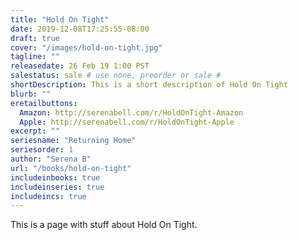 ```yaml
---
title: "Hold On Tight"
date: 2019-12-08T17:25:55-08:00
draft: true
cover: "/images/hold-on-tight.jpg"
tagline: ""
releasedate: 26 Feb 19 1:00 PST
salestatus: sale # use none, preorder or sale # 
shortDescription: This is a short description of Hold On Tight
blurb: ""
eretailbuttons:
  Amazon: http://serenabell.com/r/HoldOnTight-Amazon
  Apple: http://serenabell.com/r/HoldOnTight-Apple
excerpt: ""
seriesname: "Returning Home" 
seriesorder: 1
author: "Serena B"
url: "/books/hold-on-tight"
includeinbooks: true
includeinseries: true
includeincs: true
---
```


This is a page with stuff about Hold On Tight. 